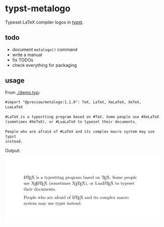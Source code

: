 # typst-metalogo

Typeset LaTeX compiler logos in [typst](https://github.com/typst/typst).

## todo

- document `metalogo()` command
- write a manual
- fix TODOs
- check everything for packaging

## usage

From [./demo.typ](./demo.typ):

```typ
#import "@preview/metalogo:1.1.0": TeX, LaTeX, XeLaTeX, XeTeX, LuaLaTeX

#LaTeX is a typestting program based on #TeX. Some people use #XeLaTeX
(sometimes #XeTeX), or #LuaLaTeX to typeset their documents.

People who are afraid of #LaTeX and its complex macro system may use typst
instead.
```

Output:

![](./demo.svg)

